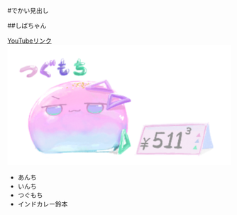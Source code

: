 #でかい見出し

##しばちゃん

[YouTubeリンク](https://www.youtube.com/@shibachan214)
![謎の物体X](pic1.png)

- あんち
- いんち
- つぐもち
- インドカレー鈴本